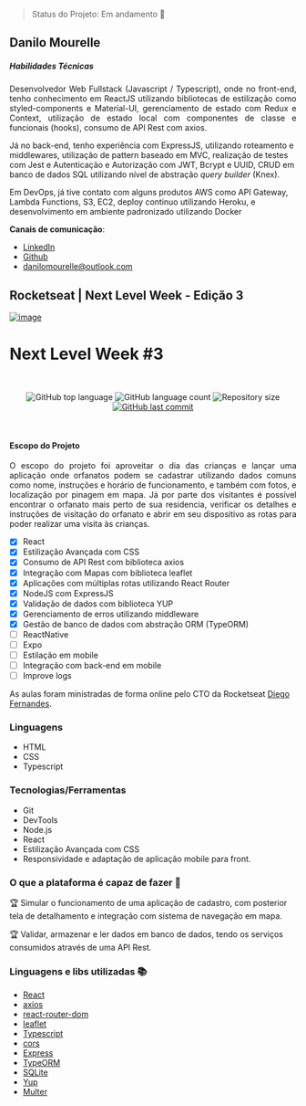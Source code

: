 > Status do Projeto: Em andamento :running:
## Danilo Mourelle
##### Habilidades Técnicas
<p align="justify"> Desenvolvedor Web Fullstack (Javascript / Typescript), onde no front-end, tenho conhecimento em ReactJS utilizando bibliotecas de estilização como styled-components e Material-UI, gerenciamento de estado com Redux e Context, utilização de estado local com componentes de classe e funcionais (hooks), consumo de API Rest com axios. 

Já no back-end, tenho experiência com ExpressJS, utilizando roteamento e middlewares, utilização de pattern baseado em MVC, realização de testes com Jest e Autenticação e Autorização com JWT, Bcrypt e UUID, CRUD em banco de dados SQL utilizando nível de abstração *query builder* (Knex).

Em DevOps, já tive contato com alguns produtos AWS como API Gateway, Lambda Functions, S3, EC2, deploy continuo utilizando Heroku, e desenvolvimento em ambiente padronizado utilizando Docker</p>

**Canais de comunicação**:
- [LinkedIn](https://www.linkedin.com/in/danilomourelle/)
- [Github](https://github.com/danilomourelle)
- <danilomourelle@outlook.com>

## Rocketseat | Next Level Week - Edição 3

[![image](https://user-images.githubusercontent.com/59848875/96153441-1609b780-0ee4-11eb-91c3-5c4f128dd2a8.png)](https://nextlevelweek.com/inscricao/3)

# Next Level Week #3

<br>
<p align="center">
  <img alt="GitHub top language" src="https://img.shields.io/github/languages/top/danilomourelle/NLW3-Rocketseat">

  <img alt="GitHub language count" src="https://img.shields.io/github/languages/count/danilomourelle/NLW3-Rocketseat">

  <img alt="Repository size" src="https://img.shields.io/github/repo-size/danilomourelle/NLW3-Rocketseat">

  <a href="https://github.com/danilomourelle/NLW3-Rocketseat/commits/master">
    <img alt="GitHub last commit" src="https://img.shields.io/github/last-commit/danilomourelle/NLW3-Rocketseat">
  </a>
</p>
<br>

#### Escopo do Projeto

<p align="justify">O escopo do projeto foi aproveitar o dia das crianças e lançar uma aplicação onde orfanatos podem se cadastrar utilizando dados comuns como nome, instruções e horário de funcionamento, e também com fotos, e localização por pinagem em mapa. Já por parte dos visitantes é possível encontrar o orfanato mais perto de sua residencia, verificar os detalhes e instruções de visitação do orfanato e abrir em seu dispositivo as rotas para poder realizar uma visita às crianças.

- [x] React
- [x] Estilização Avançada com CSS
- [x] Consumo de API Rest com biblioteca axios
- [x] Integração com Mapas com biblioteca leaflet
- [x] Aplicações com múltiplas rotas utilizando React Router
- [x] NodeJS com ExpressJS
- [x] Validação de dados com biblioteca YUP
- [x] Gerenciamento de erros utilizando middleware
- [x] Gestão de banco de dados com abstração ORM (TypeORM)
- [ ] ReactNative
- [ ] Expo
- [ ] Estilação em mobile
- [ ] Integração com back-end em mobile
- [ ] Improve logs

As aulas foram ministradas de forma online pelo CTO da Rocketseat [Diego Fernandes](https://github.com/diego3g). </p>

### Linguagens

* HTML
* CSS
* Typescript

### Tecnologias/Ferramentas

* Git
* DevTools
* Node.js
* React
* Estilização Avançada com CSS
* Responsividade e adaptação de aplicação mobile para front.

### O que a plataforma é capaz de fazer :checkered_flag:

:trophy: Simular o funcionamento de uma aplicação de cadastro, com posterior tela de detalhamento e integração com sistema de navegação em mapa. 

:trophy: Validar, armazenar e ler dados em banco de dados, tendo os serviços consumidos através de uma API Rest.

### Linguagens e libs utilizadas :books:

- [React](https://pt-br.reactjs.org/)
- [axios](https://github.com/axios/axios)
- [react-router-dom](https://www.npmjs.com/package/react-router-dom)
- [leaflet](https://leafletjs.com/)
- [Typescript](https://www.typescriptlang.org/docs/home.html)
- [cors](https://www.npmjs.com/package/cors)
- [Express](https://expressjs.com/)
- [TypeORM](https://typeorm.io/#/)
- [SQLite](https://www.sqlite.org/index.html)
- [Yup](https://github.com/jquense/yup)
- [Multer](https://www.npmjs.com/package/multer)


<!-- ### Como rodar a aplicação :arrow_forward:

No terminal, clone o projeto: 

```
git clone https://github.com/danilomourelle/NLW3-Rocketseat.git
```
Navegue para dentro da raiz do projeto
```
cd FutureEats
```
Instale as dependências
```
npm i
```
Execute a aplicação
```
npm start
```
Você poderá acessar a aplicação em [localhost:3000](http:localhost:3000) <br> -->


<!-- ### RESULTADO FINAL
[Site do projeto](http://danilomourelle-futureeats.surge.sh)
**OBS:** Projeto desenvolvido em **mobile first**, portanto melhor visualizado em telas de smartphones ou utilizado o DevTools do seu browser na ferramenta de responsividade
 -->

